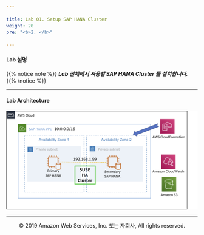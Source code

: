 ```yaml
---

title: Lab 01. Setup SAP HANA Cluster
weight: 20
pre: "<b>2. </b>"

---
```


#### Lab 설명

{{% notice note %}}
***Lab 전체에서 사용할 SAP HANA Cluster 를 설치합니다.***
{{% /notice %}}

---

#### Lab Architecture

![image02](images/02.png)


---

<p align="center">
© 2019 Amazon Web Services, Inc. 또는 자회사, All rights reserved.
</p>
